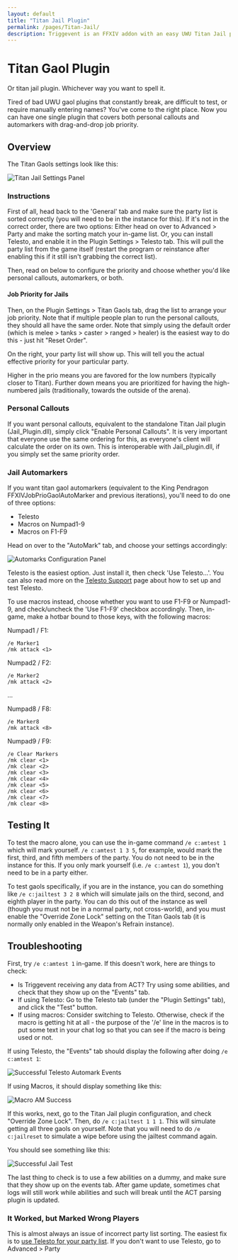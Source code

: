 ```yaml
---
layout: default
title: "Titan Jail Plugin"
permalink: /pages/Titan-Jail/
description: Triggevent is an FFXIV addon with an easy UWU Titan Jail plugin (both personal callouts and automarks - compare to Jail_plugin.dll and Triggernometry)
---
```


[//]: # (Title: Triggevent Titan Gaol / Jail Plugin / Automarker)

[//]: # (Author: XP)

[//]: # (Tags: #ffxiv, #triggevent, #trigger, #jail, #gaol, #automarker)

[//]: # (Description: Triggevent's jail/gaol plugin provides both a personal callout and automarkers and is easier to set up)

# Titan Gaol Plugin

Or titan jail plugin. Whichever way you want to spell it.

Tired of bad UWU gaol plugins that constantly break, are difficult to test, or require manually entering names? You've come
to the right place. Now you can have one single plugin that covers both personal callouts and automarkers with 
drag-and-drop job priority.

## Overview

The Titan Gaols settings look like this:

![Titan Jail Settings Panel](titan-gaol.png)

### Instructions

First of all, head back to the 'General' tab and make sure the party list is sorted correctly (you will need to be 
in the instance for this). If it's not in the correct order, there are two options: Either head on over to
Advanced > Party and make the sorting match your in-game list. Or, you can install Telesto, and enable it in the 
Plugin Settings > Telesto tab. This will pull the party list from the game itself (restart the program or 
reinstance after enabling this if it still isn't grabbing the correct list). 

Then, read on below to configure the priority and choose whether you'd like personal callouts, automarkers, or
both.

#### Job Priority for Jails

Then, on the Plugin Settings > Titan Gaols tab, drag the list to arrange your job priority. Note that if multiple people
plan to run the personal callouts, they should all have the same order. Note that simply using the default order (which
is melee > tanks > caster > ranged > healer) is the easiest way to do this - just hit "Reset Order".

On the right, your party list will show up. This will tell you the actual effective priority for your particular party.

Higher in the prio means you are favored for the low numbers (typically closer to Titan). 
Further down means you are prioritized for having the
high-numbered jails (traditionally, towards the outside of the arena).

### Personal Callouts

If you want personal callouts, equivalent to the standalone Titan Jail plugin (Jail_Plugin.dll), 
simply click "Enable Personal Callouts". It is very important that everyone use the same ordering
for this, as everyone's client will calculate the order on its own. This is interoperable with Jail_plugin.dll,
if you simply set the same priority order.

### Jail Automarkers

If you want titan gaol automarkers (equivalent to the King Pendragon FFXIVJobPrioGaolAutoMarker and previous iterations), 
you'll need to do one of three options:
- Telesto
- Macros on Numpad1-9
- Macros on F1-F9

Head on over to the "AutoMark" tab, and choose your settings accordingly:

![Automarks Configuration Panel](auto-marks.png)

Telesto is the easiest option. Just install it, then check 'Use Telesto...'. You can also read more on the 
[Telesto Support](/pages/Telesto-Support.md) page about how to set up and test Telesto.

To use macros instead, choose whether you want to use F1-F9 or Numpad1-9, and check/uncheck the 'Use F1-F9' checkbox
accordingly. Then, in-game, make a hotbar bound to those keys, with the following macros:

Numpad1 / F1:

```
/e Marker1
/mk attack <1>
```

Numpad2 / F2:
```
/e Marker2
/mk attack <2>
```

...

Numpad8 / F8:
```
/e Marker8
/mk attack <8>
```

Numpad9 / F9:
```
/e Clear Markers
/mk clear <1>
/mk clear <2>
/mk clear <3>
/mk clear <4>
/mk clear <5>
/mk clear <6>
/mk clear <7>
/mk clear <8>
```

## Testing It

To test the macro alone, you can use the in-game command `/e c:amtest 1` which will mark yourself. `/e c:amtest 1 3 5`, 
for example, would mark the first, third, and fifth members of the party. You do not need to be in the instance for 
this. If you only mark yourself (i.e. `/e c:amtest 1`), you don't need to be in a party either. 

To test gaols specifically, if you are in the instance, you can do something like `/e c:jailtest 3 2 8` which will 
simulate jails on the third, second, and eighth player in the party. You can do this out of the instance as well 
(though you must not be in a normal party, not cross-world), and you must enable the "Override Zone Lock" setting on 
the Titan Gaols tab (it is normally only enabled in the Weapon's Refrain instance).

## Troubleshooting

First, try `/e c:amtest 1` in-game. If this doesn't work, here are things to check:
* Is Triggevent receiving any data from ACT? Try using some abilities, and check that they show up
  on the "Events" tab.
* If using Telesto: Go to the Telesto tab (under the "Plugin Settings" tab), and click the "Test" button.
* If using macros: Consider switching to Telesto. Otherwise, check if the macro is getting hit at all -
  the purpose of the '/e' line in the macros is to put some text in your chat log so that you can see if 
  the macro is being used or not.

If using Telesto, the "Events" tab should display the following after doing `/e c:amtest 1`:

![Successful Telesto Automark Events](telesto-am-success.png)

If using Macros, it should display something like this:

![Macro AM Success](macro-am-success.png)

If this works, next, go to the Titan Jail plugin configuration, and check "Override Zone Lock".
Then, do `/e c:jailtest 1 1 1`. This will simulate getting all three gaols on yourself.
Note that you will need to do `/e c:jailreset` to simulate a wipe before using the jailtest
command again.

You should see something like this:

![Successful Jail Test](Jailtest.png)

The last thing to check is to use a few abilities on a dummy, and make sure that they
show up on the events tab. After game update, sometimes chat logs will still work while
abilities and such will break until the ACT parsing plugin is updated.

### It Worked, but Marked Wrong Players

This is almost always an issue of incorrect party list sorting. The easiest fix is to 
[use Telesto for your party list](/pages/Telesto-Support.md). If you don't want to use
Telesto, go to Advanced > Party